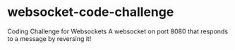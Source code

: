 # websocket-code-challenge

Coding Challenge for Websockets
A websocket on port 8080 that responds to a message by reversing it!
